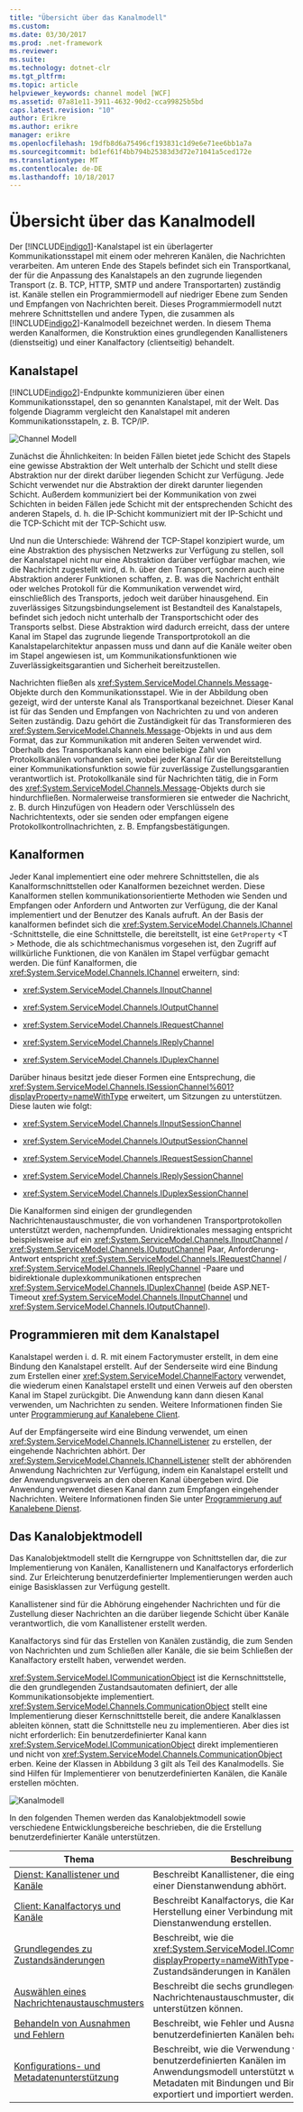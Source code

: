 ```yaml
---
title: "Übersicht über das Kanalmodell"
ms.custom: 
ms.date: 03/30/2017
ms.prod: .net-framework
ms.reviewer: 
ms.suite: 
ms.technology: dotnet-clr
ms.tgt_pltfrm: 
ms.topic: article
helpviewer_keywords: channel model [WCF]
ms.assetid: 07a81e11-3911-4632-90d2-cca99825b5bd
caps.latest.revision: "10"
author: Erikre
ms.author: erikre
manager: erikre
ms.openlocfilehash: 19dfb8d6a75496cf193831c1d9e6e71ee6bb1a7a
ms.sourcegitcommit: bd1ef61f4bb794b25383d3d72e71041a5ced172e
ms.translationtype: MT
ms.contentlocale: de-DE
ms.lasthandoff: 10/18/2017
---
```

# <a name="channel-model-overview"></a>Übersicht über das Kanalmodell
Der [!INCLUDE[indigo1](../../../../includes/indigo1-md.md)]-Kanalstapel ist ein überlagerter Kommunikationsstapel mit einem oder mehreren Kanälen, die Nachrichten verarbeiten. Am unteren Ende des Stapels befindet sich ein Transportkanal, der für die Anpassung des Kanalstapels an den zugrunde liegenden Transport (z. B. TCP, HTTP, SMTP und andere Transportarten) zuständig ist. Kanäle stellen ein Programmiermodell auf niedriger Ebene zum Senden und Empfangen von Nachrichten bereit. Dieses Programmiermodell nutzt mehrere Schnittstellen und andere Typen, die zusammen als [!INCLUDE[indigo2](../../../../includes/indigo2-md.md)]-Kanalmodell bezeichnet werden. In diesem Thema werden Kanalformen, die Konstruktion eines grundlegenden Kanallisteners (dienstseitig) und einer Kanalfactory (clientseitig) behandelt.  
  
## <a name="channel-stack"></a>Kanalstapel  
 [!INCLUDE[indigo2](../../../../includes/indigo2-md.md)]-Endpunkte kommunizieren über einen Kommunikationsstapel, den so genannten Kanalstapel, mit der Welt. Das folgende Diagramm vergleicht den Kanalstapel mit anderen Kommunikationsstapeln, z. B. TCP/IP.  
  
 ![Channel Modell](../../../../docs/framework/wcf/extending/media/wcfc-channelstackhighlevelc.gif "Wcfc_ChannelStackHighLevelc")  
  
 Zunächst die Ähnlichkeiten: In beiden Fällen bietet jede Schicht des Stapels eine gewisse Abstraktion der Welt unterhalb der Schicht und stellt diese Abstraktion nur der direkt darüber liegenden Schicht zur Verfügung. Jede Schicht verwendet nur die Abstraktion der direkt darunter liegenden Schicht. Außerdem kommuniziert bei der Kommunikation von zwei Schichten in beiden Fällen jede Schicht mit der entsprechenden Schicht des anderen Stapels, d. h. die IP-Schicht kommuniziert mit der IP-Schicht und die TCP-Schicht mit der TCP-Schicht usw.  
  
 Und nun die Unterschiede: Während der TCP-Stapel konzipiert wurde, um eine Abstraktion des physischen Netzwerks zur Verfügung zu stellen, soll der Kanalstapel nicht nur eine Abstraktion darüber verfügbar machen, wie die Nachricht zugestellt wird, d. h. über den Transport, sondern auch eine Abstraktion anderer Funktionen schaffen, z. B. was die Nachricht enthält oder welches Protokoll für die Kommunikation verwendet wird, einschließlich des Transports, jedoch weit darüber hinausgehend. Ein zuverlässiges Sitzungsbindungselement ist Bestandteil des Kanalstapels, befindet sich jedoch nicht unterhalb der Transportschicht oder des Transports selbst. Diese Abstraktion wird dadurch erreicht, dass der untere Kanal im Stapel das zugrunde liegende Transportprotokoll an die Kanalstapelarchitektur anpassen muss und dann auf die Kanäle weiter oben im Stapel angewiesen ist, um Kommunikationsfunktionen wie Zuverlässigkeitsgarantien und Sicherheit bereitzustellen.  
  
 Nachrichten fließen als <xref:System.ServiceModel.Channels.Message>-Objekte durch den Kommunikationsstapel. Wie in der Abbildung oben gezeigt, wird der unterste Kanal als Transportkanal bezeichnet. Dieser Kanal ist für das Senden und Empfangen von Nachrichten zu und von anderen Seiten zuständig. Dazu gehört die Zuständigkeit für das Transformieren des <xref:System.ServiceModel.Channels.Message>-Objekts in und aus dem Format, das zur Kommunikation mit anderen Seiten verwendet wird. Oberhalb des Transportkanals kann eine beliebige Zahl von Protokollkanälen vorhanden sein, wobei jeder Kanal für die Bereitstellung einer Kommunikationsfunktion sowie für zuverlässige Zustellungsgarantien verantwortlich ist. Protokollkanäle sind für Nachrichten tätig, die in Form des <xref:System.ServiceModel.Channels.Message>-Objekts durch sie hindurchfließen. Normalerweise transformieren sie entweder die Nachricht, z. B. durch Hinzufügen von Headern oder Verschlüsseln des Nachrichtentexts, oder sie senden oder empfangen eigene Protokollkontrollnachrichten, z. B. Empfangsbestätigungen.  
  
## <a name="channel-shapes"></a>Kanalformen  
 Jeder Kanal implementiert eine oder mehrere Schnittstellen, die als Kanalformschnittstellen oder Kanalformen bezeichnet werden. Diese Kanalformen stellen kommunikationsorientierte Methoden wie Senden und Empfangen oder Anfordern und Antworten zur Verfügung, die der Kanal implementiert und der Benutzer des Kanals aufruft. An der Basis der kanalformen befindet sich die <xref:System.ServiceModel.Channels.IChannel> -Schnittstelle, die eine Schnittstelle, die bereitstellt, ist eine `GetProperty` \<T > Methode, die als schichtmechanismus vorgesehen ist, den Zugriff auf willkürliche Funktionen, die von Kanälen im Stapel verfügbar gemacht werden. Die fünf Kanalformen, die <xref:System.ServiceModel.Channels.IChannel> erweitern, sind:  
  
-   <xref:System.ServiceModel.Channels.IInputChannel>  
  
-   <xref:System.ServiceModel.Channels.IOutputChannel>  
  
-   <xref:System.ServiceModel.Channels.IRequestChannel>  
  
-   <xref:System.ServiceModel.Channels.IReplyChannel>  
  
-   <xref:System.ServiceModel.Channels.IDuplexChannel>  
  
 Darüber hinaus besitzt jede dieser Formen eine Entsprechung, die <xref:System.ServiceModel.Channels.ISessionChannel%601?displayProperty=nameWithType> erweitert, um Sitzungen zu unterstützen. Diese lauten wie folgt:  
  
-   <xref:System.ServiceModel.Channels.IInputSessionChannel>  
  
-   <xref:System.ServiceModel.Channels.IOutputSessionChannel>  
  
-   <xref:System.ServiceModel.Channels.IRequestSessionChannel>  
  
-   <xref:System.ServiceModel.Channels.IReplySessionChannel>  
  
-   <xref:System.ServiceModel.Channels.IDuplexSessionChannel>  
  
 Die Kanalformen sind einigen der grundlegenden Nachrichtenaustauschmuster, die von vorhandenen Transportprotokollen unterstützt werden, nachempfunden. Unidirektionales messaging entspricht beispielsweise auf ein <xref:System.ServiceModel.Channels.IInputChannel> / <xref:System.ServiceModel.Channels.IOutputChannel> Paar, Anforderung-Antwort entspricht <xref:System.ServiceModel.Channels.IRequestChannel> / <xref:System.ServiceModel.Channels.IReplyChannel> -Paare und bidirektionale duplexkommunikationen entsprechen <xref:System.ServiceModel.Channels.IDuplexChannel> (beide ASP.NET-Timeout <xref:System.ServiceModel.Channels.IInputChannel> und <xref:System.ServiceModel.Channels.IOutputChannel>).  
  
## <a name="programming-with-the-channel-stack"></a>Programmieren mit dem Kanalstapel  
 Kanalstapel werden i. d. R. mit einem Factorymuster erstellt, in dem eine Bindung den Kanalstapel erstellt. Auf der Senderseite wird eine Bindung zum Erstellen einer <xref:System.ServiceModel.ChannelFactory> verwendet, die wiederum einen Kanalstapel erstellt und einen Verweis auf den obersten Kanal im Stapel zurückgibt. Die Anwendung kann dann diesen Kanal verwenden, um Nachrichten zu senden. Weitere Informationen finden Sie unter [Programmierung auf Kanalebene Client](../../../../docs/framework/wcf/extending/client-channel-level-programming.md).  
  
 Auf der Empfängerseite wird eine Bindung verwendet, um einen <xref:System.ServiceModel.Channels.IChannelListener> zu erstellen, der eingehende Nachrichten abhört. Der <xref:System.ServiceModel.Channels.IChannelListener> stellt der abhörenden Anwendung Nachrichten zur Verfügung, indem ein Kanalstapel erstellt und der Anwendungsverweis an den oberen Kanal übergeben wird. Die Anwendung verwendet diesen Kanal dann zum Empfangen eingehender Nachrichten. Weitere Informationen finden Sie unter [Programmierung auf Kanalebene Dienst](../../../../docs/framework/wcf/extending/service-channel-level-programming.md).  
  
## <a name="the-channel-object-model"></a>Das Kanalobjektmodell  
 Das Kanalobjektmodell stellt die Kerngruppe von Schnittstellen dar, die zur Implementierung von Kanälen, Kanallistenern und Kanalfactorys erforderlich sind. Zur Erleichterung benutzerdefinierter Implementierungen werden auch einige Basisklassen zur Verfügung gestellt.  
  
 Kanallistener sind für die Abhörung eingehender Nachrichten und für die Zustellung dieser Nachrichten an die darüber liegende Schicht über Kanäle verantwortlich, die vom Kanallistener erstellt werden.  
  
 Kanalfactorys sind für das Erstellen von Kanälen zuständig, die zum Senden von Nachrichten und zum Schließen aller Kanäle, die sie beim Schließen der Kanalfactory erstellt haben, verwendet werden.  
  
 <xref:System.ServiceModel.ICommunicationObject> ist die Kernschnittstelle, die den grundlegenden Zustandsautomaten definiert, der alle Kommunikationsobjekte implementiert. <xref:System.ServiceModel.Channels.CommunicationObject> stellt eine Implementierung dieser Kernschnittstelle bereit, die andere Kanalklassen ableiten können, statt die Schnittstelle neu zu implementieren. Aber dies ist nicht erforderlich: Ein benutzerdefinierter Kanal kann <xref:System.ServiceModel.ICommunicationObject> direkt implementieren und nicht von <xref:System.ServiceModel.Channels.CommunicationObject> erben. Keine der Klassen in Abbildung 3 gilt als Teil des Kanalmodells. Sie sind Hilfen für Implementierer von benutzerdefinierten Kanälen, die Kanäle erstellen möchten.  
  
 ![Kanalmodell](../../../../docs/framework/wcf/extending/media/wcfc-wcfcchannelsigure3omumtreec.gif "wcfc_WCFCChannelsigure3OMUMTreec")  
  
 In den folgenden Themen werden das Kanalobjektmodell sowie verschiedene Entwicklungsbereiche beschrieben, die die Erstellung benutzerdefinierter Kanäle unterstützen.  
  
|Thema|Beschreibung|  
|-----------|-----------------|  
|[Dienst: Kanallistener und Kanäle](../../../../docs/framework/wcf/extending/service-channel-listeners-and-channels.md)|Beschreibt Kanallistener, die eingehende Kanäle in einer Dienstanwendung abhört.|  
|[Client: Kanalfactorys und Kanäle](../../../../docs/framework/wcf/extending/client-channel-factories-and-channels.md)|Beschreibt Kanalfactorys, die Kanäle zur Herstellung einer Verbindung mit einer Dienstanwendung erstellen.|  
|[Grundlegendes zu Zustandsänderungen](../../../../docs/framework/wcf/extending/understanding-state-changes.md)|Beschreibt, wie die <xref:System.ServiceModel.ICommunicationObject?displayProperty=nameWithType>-Schnittstelle Zustandsänderungen in Kanälen modelliert.|  
|[Auswählen eines Nachrichtenaustauschmusters](../../../../docs/framework/wcf/extending/choosing-a-message-exchange-pattern.md)|Beschreibt die sechs grundlegenden Nachrichtenaustauschmuster, die Kanäle unterstützen können.|  
|[Behandeln von Ausnahmen und Fehlern](../../../../docs/framework/wcf/extending/handling-exceptions-and-faults.md)|Beschreibt, wie Fehler und Ausnahmen in benutzerdefinierten Kanälen behandelt werden.|  
|[Konfigurations- und Metadatenunterstützung](../../../../docs/framework/wcf/extending/configuration-and-metadata-support.md)|Beschreibt, wie die Verwendung von benutzerdefinierten Kanälen im Anwendungsmodell unterstützt wird und Metadaten mit Bindungen und Bindungselementen exportiert und importiert werden.|
